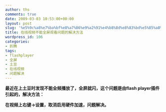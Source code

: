 ```yaml
---
author: ths
comments: true
date: 2009-03-03 10:53:00+00:00
layout: post
slug: '%e5%9c%a8%e7%ba%bf%e8%a7%86%e9%a2%91%e4%b8%8d%e8%83%bd%e5%85%a8%e5%b1%8f%e8%a7%82%e7%9c%8b%e9%97%ae%e9%a2%98%e7%9a%84%e8%a7%a3%e5%86%b3%e6%96%b9%e6%b3%95'
title: 在线视频不能全屏观看问题的解决方法
wordpress_id: 106
categories:
- 折腾
tags:
- flashplayer
- 全屏
- 土豆
- 在线视频
- 问题解决
---
```


**最近在上土豆时发现不能全频播放了，全屏就闪，这个问题是由flash
player插件引起的，解决方法：**





**在视频上右键->设置，取消启用硬件加速，问题解决。**




